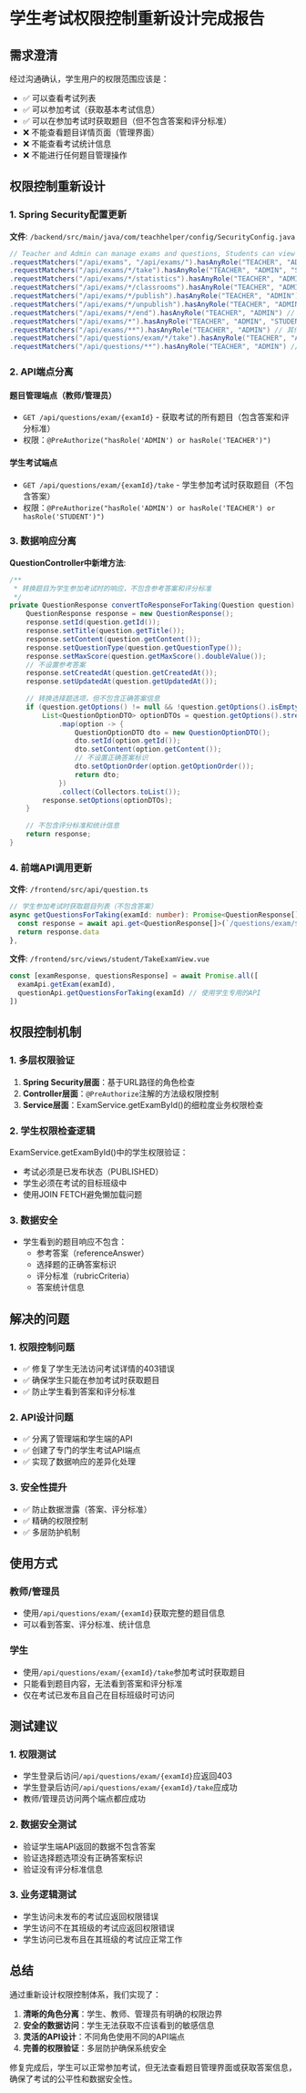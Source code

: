 # 学生考试权限控制重新设计完成报告

## 需求澄清
经过沟通确认，学生用户的权限范围应该是：
- ✅ 可以查看考试列表
- ✅ 可以参加考试（获取基本考试信息）
- ✅ 可以在参加考试时获取题目（但不包含答案和评分标准）
- ❌ 不能查看题目详情页面（管理界面）
- ❌ 不能查看考试统计信息
- ❌ 不能进行任何题目管理操作

## 权限控制重新设计

### 1. Spring Security配置更新

**文件**: `/backend/src/main/java/com/teachhelper/config/SecurityConfig.java`

```java
// Teacher and Admin can manage exams and questions, Students can view exams for taking
.requestMatchers("/api/exams", "/api/exams/").hasAnyRole("TEACHER", "ADMIN", "STUDENT") // 学生可以查看考试列表
.requestMatchers("/api/exams/*/take").hasAnyRole("TEACHER", "ADMIN", "STUDENT") // 学生可以参加考试（如果需要专门的API）
.requestMatchers("/api/exams/*/statistics").hasAnyRole("TEACHER", "ADMIN") // 统计信息仅限教师和管理员
.requestMatchers("/api/exams/*/classrooms").hasAnyRole("TEACHER", "ADMIN") // 班级管理仅限教师和管理员
.requestMatchers("/api/exams/*/publish").hasAnyRole("TEACHER", "ADMIN") // 发布考试仅限教师和管理员
.requestMatchers("/api/exams/*/unpublish").hasAnyRole("TEACHER", "ADMIN") // 撤销发布仅限教师和管理员
.requestMatchers("/api/exams/*/end").hasAnyRole("TEACHER", "ADMIN") // 结束考试仅限教师和管理员
.requestMatchers("/api/exams/*").hasAnyRole("TEACHER", "ADMIN", "STUDENT") // 学生可以查看考试基本信息（用于参加考试）
.requestMatchers("/api/exams/**").hasAnyRole("TEACHER", "ADMIN") // 其他考试管理功能仅限教师和管理员
.requestMatchers("/api/questions/exam/*/take").hasAnyRole("TEACHER", "ADMIN", "STUDENT") // 学生可以在参加考试时获取题目
.requestMatchers("/api/questions/**").hasAnyRole("TEACHER", "ADMIN") // 其他题目管理功能仅限教师和管理员
```

### 2. API端点分离

#### 题目管理端点（教师/管理员）
- `GET /api/questions/exam/{examId}` - 获取考试的所有题目（包含答案和评分标准）
- 权限：`@PreAuthorize("hasRole('ADMIN') or hasRole('TEACHER')")`

#### 学生考试端点
- `GET /api/questions/exam/{examId}/take` - 学生参加考试时获取题目（不包含答案）
- 权限：`@PreAuthorize("hasRole('ADMIN') or hasRole('TEACHER') or hasRole('STUDENT')")`

### 3. 数据响应分离

**QuestionController中新增方法**:
```java
/**
 * 转换题目为学生参加考试时的响应，不包含参考答案和评分标准
 */
private QuestionResponse convertToResponseForTaking(Question question) {
    QuestionResponse response = new QuestionResponse();
    response.setId(question.getId());
    response.setTitle(question.getTitle());
    response.setContent(question.getContent());
    response.setQuestionType(question.getQuestionType());
    response.setMaxScore(question.getMaxScore().doubleValue());
    // 不设置参考答案
    response.setCreatedAt(question.getCreatedAt());
    response.setUpdatedAt(question.getUpdatedAt());
    
    // 转换选择题选项，但不包含正确答案信息
    if (question.getOptions() != null && !question.getOptions().isEmpty()) {
        List<QuestionOptionDTO> optionDTOs = question.getOptions().stream()
            .map(option -> {
                QuestionOptionDTO dto = new QuestionOptionDTO();
                dto.setId(option.getId());
                dto.setContent(option.getContent());
                // 不设置正确答案标识
                dto.setOptionOrder(option.getOptionOrder());
                return dto;
            })
            .collect(Collectors.toList());
        response.setOptions(optionDTOs);
    }
    
    // 不包含评分标准和统计信息
    return response;
}
```

### 4. 前端API调用更新

**文件**: `/frontend/src/api/question.ts`

```typescript
// 学生参加考试时获取题目列表（不包含答案）
async getQuestionsForTaking(examId: number): Promise<QuestionResponse[]> {
  const response = await api.get<QuestionResponse[]>(`/questions/exam/${examId}/take`)
  return response.data
},
```

**文件**: `/frontend/src/views/student/TakeExamView.vue`

```typescript
const [examResponse, questionsResponse] = await Promise.all([
  examApi.getExam(examId),
  questionApi.getQuestionsForTaking(examId) // 使用学生专用的API
])
```

## 权限控制机制

### 1. 多层权限验证
1. **Spring Security层面**：基于URL路径的角色检查
2. **Controller层面**：`@PreAuthorize`注解的方法级权限控制
3. **Service层面**：ExamService.getExamById()的细粒度业务权限检查

### 2. 学生权限检查逻辑
ExamService.getExamById()中的学生权限验证：
- 考试必须是已发布状态（PUBLISHED）
- 学生必须在考试的目标班级中
- 使用JOIN FETCH避免懒加载问题

### 3. 数据安全
- 学生看到的题目响应不包含：
  - 参考答案（referenceAnswer）
  - 选择题的正确答案标识
  - 评分标准（rubricCriteria）
  - 答案统计信息

## 解决的问题

### 1. 权限控制问题
- ✅ 修复了学生无法访问考试详情的403错误
- ✅ 确保学生只能在参加考试时获取题目
- ✅ 防止学生看到答案和评分标准

### 2. API设计问题
- ✅ 分离了管理端和学生端的API
- ✅ 创建了专门的学生考试API端点
- ✅ 实现了数据响应的差异化处理

### 3. 安全性提升
- ✅ 防止数据泄露（答案、评分标准）
- ✅ 精确的权限控制
- ✅ 多层防护机制

## 使用方式

### 教师/管理员
- 使用`/api/questions/exam/{examId}`获取完整的题目信息
- 可以看到答案、评分标准、统计信息

### 学生
- 使用`/api/questions/exam/{examId}/take`参加考试时获取题目
- 只能看到题目内容，无法看到答案和评分标准
- 仅在考试已发布且自己在目标班级时可访问

## 测试建议

### 1. 权限测试
- 学生登录后访问`/api/questions/exam/{examId}`应返回403
- 学生登录后访问`/api/questions/exam/{examId}/take`应成功
- 教师/管理员访问两个端点都应成功

### 2. 数据安全测试
- 验证学生端API返回的数据不包含答案
- 验证选择题选项没有正确答案标识
- 验证没有评分标准信息

### 3. 业务逻辑测试
- 学生访问未发布的考试应返回权限错误
- 学生访问不在其班级的考试应返回权限错误
- 学生访问已发布且在其班级的考试应正常工作

## 总结

通过重新设计权限控制体系，我们实现了：

1. **清晰的角色分离**：学生、教师、管理员有明确的权限边界
2. **安全的数据访问**：学生无法获取不应该看到的敏感信息
3. **灵活的API设计**：不同角色使用不同的API端点
4. **完善的权限验证**：多层防护确保系统安全

修复完成后，学生可以正常参加考试，但无法查看题目管理界面或获取答案信息，确保了考试的公平性和数据安全性。
